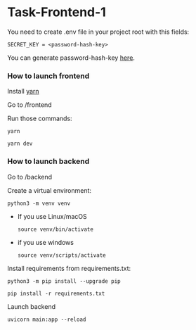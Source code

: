 # Task-Frontend-1

You need to create .env file in your project root with this fields:
```
SECRET_KEY = <password-hash-key>
```
You can generate  password-hash-key [here](https://emn178.github.io/online-tools/sha256.html).
### How to launch frontend

Install [yarn](https://classic.yarnpkg.com/en/docs/install#windows-stable)

Go to /frontend

Run those commands: 

```
yarn
```

```
yarn dev
```
### How to launch backend

Go to /backend

Create a virtual environment:

```
python3 -m venv venv
```

* If you use Linux/macOS

    ```
    source venv/bin/activate
    ```

* if you use windows

    ```
    source venv/scripts/activate
    ```


Install requirements from  requirements.txt:

```
python3 -m pip install --upgrade pip
```

```
pip install -r requirements.txt
```

Launch backend
```
uvicorn main:app --reload
```
